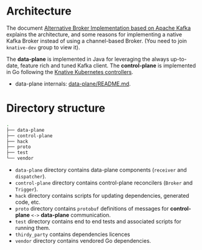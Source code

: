 # Architecture

The document [Alternative Broker Implementation based on Apache Kafka](https://docs.google.com/document/d/10-qylWrj7Tj81EqoIiZ2AANAZNmkKe7XKmFobgZULKY/edit)
explains the architecture, and some reasons for implementing a native Kafka Broker instead of using a channel-based Broker. 
(You need to join `knative-dev` group to view it).

The **data-plane** is implemented in Java for leveraging the always up-to-date, feature rich and tuned Kafka client.
The **control-plane** is implemented in Go following the 
[Knative Kubernetes controllers](https://github.com/knative-sandbox/sample-controller).

- data-plane internals: [data-plane/README.md](data-plane/README.md).
<!--- TODO add control-plane internals --->

# Directory structure
```bash
.
├── data-plane
├── control-plane
├── hack
├── proto
├── test
└── vendor
```

- `data-plane` directory contains data-plane components (`receiver` and `dispatcher`).
- `control-plane` directory contains control-plane reconcilers (`Broker` and `Trigger`). 
- `hack` directory contains scripts for updating dependencies, generated code, etc.
- `proto` directory contains `protobuf` definitions of messages for 
    **control-plane** `<->` **data-plane** communication.
- `test` directory contains end to end tests and associated scripts for running them. 
- `thirdy_party` contains dependencies licences
- `vendor` directory contains vendored Go dependencies.